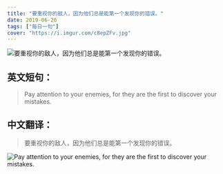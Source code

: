 ```yaml
---
title: "要重视你的敌人，因为他们总是能第一个发现你的错误。"
date: 2019-06-26
tags: ["每日一句"]
cover: "https://i.imgur.com/c8epZFv.jpg"
---
```


![要重视你的敌人，因为他们总是能第一个发现你的错误。](https://i.imgur.com/oHU1v7x.jpg)

## 英文短句：
> Pay attention to your enemies, for they are the first to discover your mistakes.

<!--more-->

## 中文翻译：
> 要重视你的敌人，因为他们总是能第一个发现你的错误。

![Pay attention to your enemies, for they are the first to discover your mistakes.](https://i.imgur.com/ugmTfoh.jpg)

